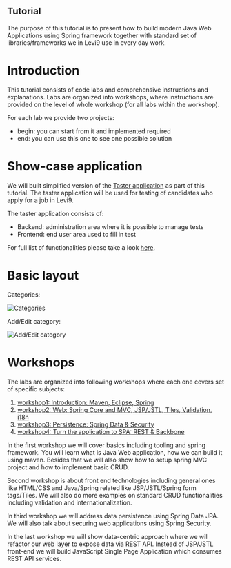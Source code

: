 ## Tutorial
The purpose of this tutorial is to present how to build modern Java Web Applications using Spring framework together with standard set of libraries/frameworks we in Levi9 use in every day work.

# Introduction
This tutorial consists of code labs and comprehensive instructions and explanations. Labs are organized into workshops, where instructions are provided on the level of whole workshop (for all labs within the workshop). 

For each lab we provide two projects:
 - begin: you can start from it and implemented required
 - end: you can use this one to see one possible solution
 
# Show-case application
We will built simplified version of the [Taster application](taster/) as part of this tutorial. The taster application will be used for testing of candidates who apply for a job in Levi9.

The taster application consists of:
 - Backend: administration area where it is possible to manage tests
 - Frontend: end user area used to fill in test 
 
For full list of functionalities please take a look [here](taster/).

# Basic layout



Categories:

![Categories](https://gitlab.levi9.com/d.gajic/code9/raw/master/img/categories.png)



Add/Edit category:

![Add/Edit category](https://gitlab.levi9.com/d.gajic/code9/raw/master/img/addCategory.png)


# Workshops
The labs are organized into following workshops where each one covers set of specific subjects:

1.	[workshop1: Introduction: Maven, Eclipse, Spring](tutorial/workshop1/)
2.	[workshop2: Web: Spring Core and MVC, JSP/JSTL, Tiles, Validation, i18n](tutorial/workshop2/)
3.	[workshop3: Persistence: Spring Data & Security](tutorial/workshop3/)
4.	[workshop4: Turn the application to SPA: REST & Backbone](tutorial/workshop4/)

In the first workshop we will cover basics including tooling and spring framework. You will learn what is Java Web application, how we can build it using maven. Besides that we will also show how to setup spring MVC project and how to implement basic CRUD.

Second workshop is about front end technologies including general ones like HTML/CSS and Java/Spring related like JSP/JSTL/Spring form tags/Tiles. We will also do more examples on standard CRUD functionalities including validation and internationalization. 

In third workshop we will address data persistence using Spring Data JPA. We will also talk about securing web applications using Spring Security.

In the last workshop we will show data-centric approach where we will refactor our web layer to expose data via REST API. Instead of JSP/JSTL front-end we will build JavaScript Single Page Application which consumes REST API services.
